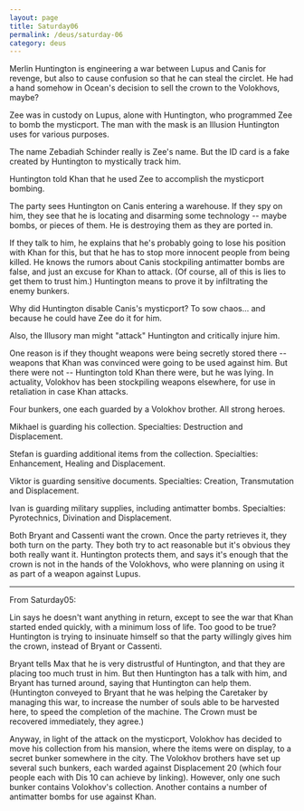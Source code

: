 ```yaml
---
layout: page
title: Saturday06
permalink: /deus/saturday-06
category: deus
---
```

Merlin Huntington is engineering a war between Lupus and Canis for revenge, but also to cause confusion so that he can steal the circlet. He had a hand somehow in Ocean's decision to sell the crown to the Volokhovs, maybe?

Zee was in custody on Lupus, alone with Huntington, who programmed Zee to bomb the mysticport. The man with the mask is an Illusion Huntington uses for various purposes.

The name Zebadiah Schinder really is Zee's name. But the ID card is a fake created by Huntington to mystically track him.

Huntington told Khan that he used Zee to accomplish the mysticport bombing.

The party sees Huntington on Canis entering a warehouse. If they spy on him, they see that he is locating and disarming some technology -- maybe bombs, or pieces of them. He is destroying them as they are ported in.

If they talk to him, he explains that he's probably going to lose his position with Khan for this, but that he has to stop more innocent people from being killed. He knows the rumors about Canis stockpiling antimatter bombs are false, and just an excuse for Khan to attack. (Of course, all of this is lies to get them to trust him.) Huntington means to prove it by infiltrating the enemy bunkers.

Why did Huntington disable Canis's mysticport? To sow chaos... and because he could have Zee do it for him.

Also, the Illusory man might &quot;attack&quot; Huntington and critically injure him.

One reason is if they thought weapons were being secretly stored there -- weapons that Khan was convinced were going to be used against him. But there were not -- Huntington told Khan there were, but he was lying. In actuality, Volokhov has been stockpiling weapons elsewhere, for use in retaliation in case Khan attacks.

Four bunkers, one each guarded by a Volokhov brother. All strong heroes.

Mikhael is guarding his collection. Specialties: Destruction and Displacement.

Stefan is guarding additional items from the collection. Specialties: Enhancement, Healing and Displacement.

Viktor is guarding sensitive documents. Specialties: Creation, Transmutation and Displacement.

Ivan is guarding military supplies, including antimatter bombs. Specialties: Pyrotechnics, Divination and Displacement.

Both Bryant and Cassenti want the crown. Once the party retrieves it, they both turn on the party. They both try to act reasonable but it's obvious they both really want it. Huntington protects them, and says it's enough that the crown is not in the hands of the Volokhovs, who were planning on using it as part of a weapon against Lupus.

-----
From Saturday05:

Lin says he doesn't want anything in return, except to see the war that Khan started ended quickly, with a minimum loss of life. Too good to be true? Huntington is trying to insinuate himself so that the party willingly gives him the crown, instead of Bryant or Cassenti.

Bryant tells Max that he is very distrustful of Huntington, and that they are placing too much trust in him. But then Huntington has a talk with him, and Bryant has turned around, saying that Huntington can help them. (Huntington conveyed to Bryant that he was helping the Caretaker by managing this war, to increase the number of souls able to be harvested here, to speed the completion of the machine. The Crown must be recovered immediately, they agree.)

Anyway, in light of the attack on the mysticport, Volokhov has decided to move his collection from his mansion, where the items were on display, to a secret bunker somewhere in the city. The Volokhov brothers have set up several such bunkers, each warded against Displacement 20 (which four people each with Dis 10 can achieve by linking). However, only one such bunker contains Volokhov's collection. Another contains a number of antimatter bombs for use against Khan.
